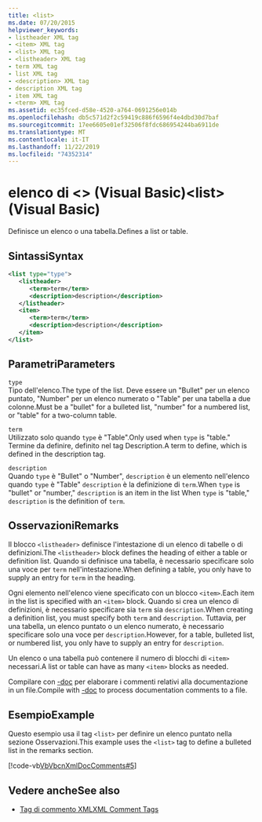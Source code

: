 ```yaml
---
title: <list>
ms.date: 07/20/2015
helpviewer_keywords:
- listheader XML tag
- <item> XML tag
- <list> XML tag
- <listheader> XML tag
- term XML tag
- list XML tag
- <description> XML tag
- description XML tag
- item XML tag
- <term> XML tag
ms.assetid: ec35fced-d58e-4520-a764-0691256e014b
ms.openlocfilehash: db5c571d2f2c59419c886f6596f4e4dbd30d7baf
ms.sourcegitcommit: 17ee6605e01ef32506f8fdc686954244ba6911de
ms.translationtype: MT
ms.contentlocale: it-IT
ms.lasthandoff: 11/22/2019
ms.locfileid: "74352314"
---
```

# <a name="list-visual-basic"></a><span data-ttu-id="e8a89-101">elenco di \<> (Visual Basic)</span><span class="sxs-lookup"><span data-stu-id="e8a89-101">\<list> (Visual Basic)</span></span>
<span data-ttu-id="e8a89-102">Definisce un elenco o una tabella.</span><span class="sxs-lookup"><span data-stu-id="e8a89-102">Defines a list or table.</span></span>  
  
## <a name="syntax"></a><span data-ttu-id="e8a89-103">Sintassi</span><span class="sxs-lookup"><span data-stu-id="e8a89-103">Syntax</span></span>  
  
```xml  
<list type="type">  
   <listheader>  
      <term>term</term>  
      <description>description</description>  
   </listheader>  
   <item>  
      <term>term</term>  
      <description>description</description>  
   </item>  
</list>  
```  
  
## <a name="parameters"></a><span data-ttu-id="e8a89-104">Parametri</span><span class="sxs-lookup"><span data-stu-id="e8a89-104">Parameters</span></span>  
 `type`  
 <span data-ttu-id="e8a89-105">Tipo dell'elenco.</span><span class="sxs-lookup"><span data-stu-id="e8a89-105">The type of the list.</span></span> <span data-ttu-id="e8a89-106">Deve essere un "Bullet" per un elenco puntato, "Number" per un elenco numerato o "Table" per una tabella a due colonne.</span><span class="sxs-lookup"><span data-stu-id="e8a89-106">Must be a "bullet" for a bulleted list, "number" for a numbered list, or "table" for a two-column table.</span></span>  
  
 `term`  
 <span data-ttu-id="e8a89-107">Utilizzato solo quando `type` è "Table".</span><span class="sxs-lookup"><span data-stu-id="e8a89-107">Only used when `type` is "table."</span></span> <span data-ttu-id="e8a89-108">Termine da definire, definito nel tag Description.</span><span class="sxs-lookup"><span data-stu-id="e8a89-108">A term to define, which is defined in the description tag.</span></span>  
  
 `description`  
 <span data-ttu-id="e8a89-109">Quando `type` è "Bullet" o "Number", `description` è un elemento nell'elenco quando `type` è "Table" `description` è la definizione di `term`.</span><span class="sxs-lookup"><span data-stu-id="e8a89-109">When `type` is "bullet" or "number," `description` is an item in the list When `type` is "table," `description` is the definition of `term`.</span></span>  
  
## <a name="remarks"></a><span data-ttu-id="e8a89-110">Osservazioni</span><span class="sxs-lookup"><span data-stu-id="e8a89-110">Remarks</span></span>  
 <span data-ttu-id="e8a89-111">Il blocco `<listheader>` definisce l'intestazione di un elenco di tabelle o di definizioni.</span><span class="sxs-lookup"><span data-stu-id="e8a89-111">The `<listheader>` block defines the heading of either a table or definition list.</span></span> <span data-ttu-id="e8a89-112">Quando si definisce una tabella, è necessario specificare solo una voce per `term` nell'intestazione.</span><span class="sxs-lookup"><span data-stu-id="e8a89-112">When defining a table, you only have to supply an entry for `term` in the heading.</span></span>  
  
 <span data-ttu-id="e8a89-113">Ogni elemento nell'elenco viene specificato con un blocco `<item>`.</span><span class="sxs-lookup"><span data-stu-id="e8a89-113">Each item in the list is specified with an `<item>` block.</span></span> <span data-ttu-id="e8a89-114">Quando si crea un elenco di definizioni, è necessario specificare sia `term` sia `description`.</span><span class="sxs-lookup"><span data-stu-id="e8a89-114">When creating a definition list, you must specify both `term` and `description`.</span></span> <span data-ttu-id="e8a89-115">Tuttavia, per una tabella, un elenco puntato o un elenco numerato, è necessario specificare solo una voce per `description`.</span><span class="sxs-lookup"><span data-stu-id="e8a89-115">However, for a table, bulleted list, or numbered list, you only have to supply an entry for `description`.</span></span>  
  
 <span data-ttu-id="e8a89-116">Un elenco o una tabella può contenere il numero di blocchi di `<item>` necessari.</span><span class="sxs-lookup"><span data-stu-id="e8a89-116">A list or table can have as many `<item>` blocks as needed.</span></span>  
  
 <span data-ttu-id="e8a89-117">Compilare con [-doc](../../../visual-basic/reference/command-line-compiler/doc.md) per elaborare i commenti relativi alla documentazione in un file.</span><span class="sxs-lookup"><span data-stu-id="e8a89-117">Compile with [-doc](../../../visual-basic/reference/command-line-compiler/doc.md) to process documentation comments to a file.</span></span>  
  
## <a name="example"></a><span data-ttu-id="e8a89-118">Esempio</span><span class="sxs-lookup"><span data-stu-id="e8a89-118">Example</span></span>  
 <span data-ttu-id="e8a89-119">Questo esempio usa il tag `<list>` per definire un elenco puntato nella sezione Osservazioni.</span><span class="sxs-lookup"><span data-stu-id="e8a89-119">This example uses the `<list>` tag to define a bulleted list in the remarks section.</span></span>  
  
 [!code-vb[VbVbcnXmlDocComments#5](~/samples/snippets/visualbasic/VS_Snippets_VBCSharp/VbVbcnXmlDocComments/VB/Class1.vb#5)]  
  
## <a name="see-also"></a><span data-ttu-id="e8a89-120">Vedere anche</span><span class="sxs-lookup"><span data-stu-id="e8a89-120">See also</span></span>

- [<span data-ttu-id="e8a89-121">Tag di commento XML</span><span class="sxs-lookup"><span data-stu-id="e8a89-121">XML Comment Tags</span></span>](../../../visual-basic/language-reference/xmldoc/index.md)
